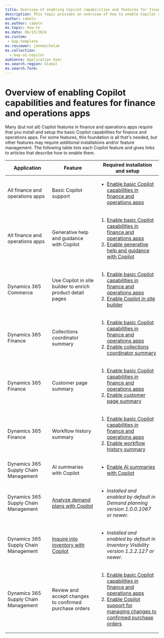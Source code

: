 ```yaml
---
title: Overview of enabling Copilot capabilities and features for finance and operations apps
description: This topic provides an overview of how to enable Copilot capabilities and features for finance and operations apps.
author: cabeln
ms.author: cabeln
ms.topic: how-to
ms.date: 06/13/2024
ms.custom:
 - bap-template
ms.reviewer: johnmichalak
ms.collection:
  - bap-ai-copilot
audience: Application User
ms.search.region: Global
ms.search.form:
---
```


# Overview of enabling Copilot capabilities and features for finance and operations apps

Many (but not all) Copilot features in finance and operations apps require that you install and setup the basic Copilot capabilities for finance and operations apps. For some features, this foundation is all that's needed, but other features may require additional installations and/or feature management. The following table lists each Copilot feature and gives links to articles that describe how to enable them.

| Application | Feature | Required installation and setup |
|---|---|---|
| All finance and operations apps | Basic Copilot support | <ul><li>[Enable basic Copilot capabilities in finance and operations apps](enable-copilot.md)</li></ul> |
| All finance and operations apps | Generative help and guidance with Copilot | <ol><li>[Enable basic Copilot capabilities in finance and operations apps](enable-copilot.md)</li><li>[Enable generative help and guidance with Copilot](enable-copliot-generative-help.md)</li></ol> |
| Dynamics 365 Commerce | Use Copilot in site builder to enrich product detail pages | <ol><li>[Enable basic Copilot capabilities in finance and operations apps](enable-copilot.md)</li><li>[Enable Copilot in site builder](../../../commerce/copilot-site-builder.md)</li></ol> |
| Dynamics 365 Finance | Collections coordinator summary | <ol><li>[Enable basic Copilot capabilities in finance and operations apps](enable-copilot.md)</li><li>[Enable collections coordinator summary](../../../finance/accounts-receivable/CollectionsCoordinatorSummary.md)</li></ol> |
| Dynamics 365 Finance | Customer page summary | <ol><li>[Enable basic Copilot capabilities in finance and operations apps](enable-copilot.md)</li><li>[Enable customer page summary](../../../finance/accounts-receivable/CustomerPageSummary.md)</li></ol> |
| Dynamics 365 Finance | Workflow history summary | <ol><li>[Enable basic Copilot capabilities in finance and operations apps](enable-copilot.md)</li><li>[Enable workflow history summary](../../fin-ops/organization-administration/workflow-history-summary.md)</li></ol> |
| Dynamics 365 Supply Chain Management | AI summaries with Copilot | <ul><li>[Enable AI summaries with Copilot](../../../supply-chain/get-started/copilot-summaries-overview.md)</li></ul> |
| Dynamics 365 Supply Chain Management | [Analyze demand plans with Copilot](../../../supply-chain/demand-planning/demand-planning-copilot.md) | <ul><li>*Installed and enabled by default in Demand planning version 1.0.0.1067 or newer*.</li></ul> |
| Dynamics 365 Supply Chain Management | [Inquire into inventory with Copilot](../../../supply-chain/inventory/inventory-visibility-copilot-api.md) | <ul><li>*Installed and enabled by default in Inventory Visibility version 1.2.2.127 or newer*.</li></ul> |
| Dynamics 365 Supply Chain Management | Review and accept changes to confirmed purchase orders | <ol><li>[Enable basic Copilot capabilities in finance and operations apps](enable-copilot.md)</li><li>[Enable Copilot support for managing changes to confirmed purchase orders](purchase-order-changes-after-confirmation-enable.md)</li></ol> |

